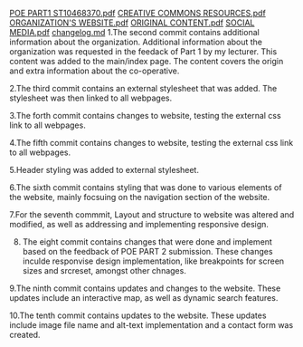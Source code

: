 [POE PART1 ST10468370.pdf](https://github.com/user-attachments/files/22013429/POE.PART1.ST10468370.pdf)
[CREATIVE COMMONS RESOURCES.pdf](https://github.com/user-attachments/files/22013431/CREATIVE.COMMONS.RESOURCES.pdf)
[ORGANIZATION'S WEBSITE.pdf](https://github.com/user-attachments/files/22013432/ORGANIZATION.S.WEBSITE.pdf)
[ORIGINAL CONTENT.pdf](https://github.com/user-attachments/files/22013437/ORIGINAL.CONTENT.pdf)
[SOCIAL MEDIA.pdf](https://github.com/user-attachments/files/22013438/SOCIAL.MEDIA.pdf)
[changelog.md](https://github.com/user-attachments/files/23228219/changelog.md)
1.The second commit contains additional information about the organization. Additional information about the organization was requested in the feedack of Part 1 by my lecturer. This content was added to the main/index page. The content covers the origin and extra information about the co-operative.

2.The third commit contains an external stylesheet that was added. The stylesheet was then linked to all webpages.

3.The forth commit contains changes to website, testing the external css link to all webpages.

4.The fifth commit contains changes to website, testing the external css link to all webpages.

5.Header styling was added to external stylesheet.

6.The sixth commit contains styling that was done to various elements of the website, mainly focsuing on the navigation section of the website.

7.For the seventh commmit, Layout and structure to website was altered and modified, as well as addressing and implementing responsive design.

8. The eight commit contains changes that were done and implement based on the feedback of POE PART 2 submission. These changes inculde responvise design implementation, like breakpoints for screen sizes and srcreset, amongst other chnages.

9.The ninth commit contains updates and changes to the website. These updates include an interactive map, as well as dynamic search features.

10.The tenth commit contains updates to the website. These updates include image file name and alt-text implementation and a contact form was created.
